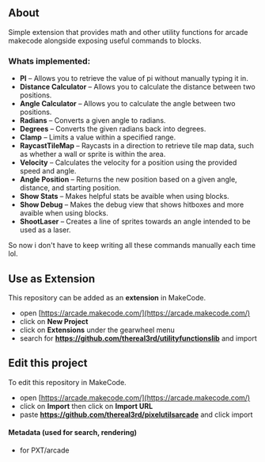 ## About 
Simple extension that provides math and other utility functions for arcade makecode alongside exposing useful commands to blocks.

### Whats implemented:
* **PI** – Allows you to retrieve the value of pi without manually typing it in.
* **Distance Calculator** – Allows you to calculate the distance between two positions.
* **Angle Calculator** – Allows you to calculate the angle between two positions.
* **Radians** – Converts a given angle to radians.
* **Degrees** – Converts the given radians back into degrees.
* **Clamp** – Limits a value within a specified range.
* **RaycastTileMap** – Raycasts in a direction to retrieve tile map data, such as whether a wall or sprite is within the area.
* **Velocity** – Calculates the velocity for a position using the provided speed and angle.
* **Angle Position** – Returns the new position based on a given angle, distance, and starting position.
* **Show Stats** – Makes helpful stats be avaible when using blocks.
* **Show Debug** – Makes the debug view that shows hitboxes and more avaible when using blocks.
* **ShootLaser** – Creates a line of sprites towards an angle intended to be used as a laser.

So now i don't have to keep writing all these commands manually each time lol.

## Use as Extension

This repository can be added as an **extension** in MakeCode.

* open [https://arcade.makecode.com/](https://arcade.makecode.com/)
* click on **New Project**
* click on **Extensions** under the gearwheel menu
* search for **https://github.com/thereal3rd/utilityfunctionslib** and import

## Edit this project

To edit this repository in MakeCode.

* open [https://arcade.makecode.com/](https://arcade.makecode.com/)
* click on **Import** then click on **Import URL**
* paste **https://github.com/thereal3rd/pixelutilsarcade** and click import

#### Metadata (used for search, rendering)

* for PXT/arcade
<script src="https://makecode.com/gh-pages-embed.js"></script><script>makeCodeRender("{{ site.makecode.home_url }}", "{{ site.github.owner_name }}/{{ site.github.repository_name }}");</script>
